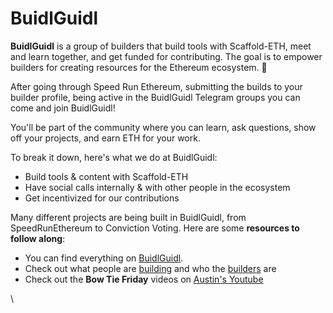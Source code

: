 # BuidlGuidl

**BuidlGuidl** is a group of builders that build tools with Scaffold-ETH, meet and learn together, and get funded for contributing. The goal is to empower builders for creating resources for the Ethereum ecosystem. 🌟

After going through Speed Run Ethereum, submitting the builds to your builder profile,  being active in the BuidlGuidl Telegram groups you can come and join BuidlGuidl!

You'll be part of the community where you can learn, ask questions, show off your projects, and earn ETH for your work.

To break it down, here's what we do at BuidlGuidl:

* Build tools & content with Scaffold-ETH
* Have social calls internally & with other people in the ecosystem
* Get incentivized for our contributions

Many different projects are being built in BuidlGuidl, from SpeedRunEthereum to Conviction Voting. Here are some **resources to follow along**:

* You can find everything on [BuidlGuidl](https://buidlguidl.com/).
* Check out what people are [building](https://buidlguidl.com/builds) and who the [builders](https://buidlguidl.com/builders) are
* Check out the **Bow Tie Friday** videos on [Austin's Youtube](https://www.youtube.com/channel/UC\_HI2i2peo1A-STdG22GFsA)

\
